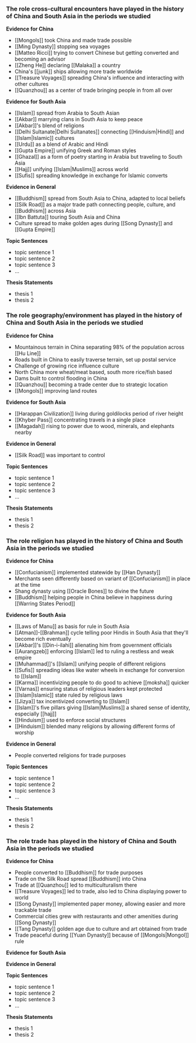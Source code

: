 ### The role cross-cultural encounters have played in the history of China and South Asia in the periods we studied

**Evidence for China**
- [[Mongols]] took China and made trade possible
- [[Ming Dynasty]] stopping sea voyages
- [[Matteo Ricci]] trying to convert Chinese but getting converted and becoming an advisor
- [[Zheng He]] declaring [[Malaka]] a country
- China's [[junk]] ships allowing more trade worldwide
- [[Treasure Voyages]] spreading China's influence and interacting with other cultures
- [[Quanzhou]] as a center of trade bringing people in from all over

**Evidence for South Asia**
- [[Islam]] spread from Arabia to South Asian
- [[Akbar]] marrying clans in South Asia to keep peace
- [[Akbar]]'s blend of religions
- [[Delhi Sultanate|Delhi Sultanates]] connecting [[Hinduism|Hindi]] and [[Islam|Islamic]] cultures
- [[Urdu]] as a blend of Arabic and Hindi
- [[Gupta Empire]] unifying Greek and Roman styles
- [[Ghazal]] as a form of poetry starting in Arabia but traveling to South Asia
- [[Hajj]] unifying [[Islam|Muslims]] across world
- [[Sufis]] spreading knowledge in exchange for Islamic converts

**Evidence in General**
- [[Buddhism]] spread from South Asia to China, adapted to local beliefs
- [[Silk Road]] as a major trade path connecting people, culture, and [[Buddhism]] across Asia
- [[Ibn Battuta]] touring South Asia and China
- Culture spread to make golden ages during [[Song Dynasty]] and [[Gupta Empire]]

**Topic Sentences**
- topic sentence 1
- topic sentence 2
- topic sentence 3
- ...

**Thesis Statements**
- thesis 1
- thesis 2

### The role geography/environment has played in the history of China and South Asia in the periods we studied

**Evidence for China**
- Mountainous terrain in China separating 98% of the population across [[Hu Line]]
- Roads built in China to easily traverse terrain, set up postal service
- Challenge of growing rice influence culture
- North China more wheat/meat based, south more rice/fish based
- Dams built to control flooding in China
- [[Quanzhou]] becoming a trade center due to strategic location
- [[Mongols]] improving land routes

**Evidence for South Asia**
- [[Harappan Civilization]] living during goldilocks period of river height
- [[Khyber Pass]] concentrating travels in a single place
- [[Magadah]] rising to power due to wood, minerals, and elephants nearby

**Evidence in General**
- [[Silk Road]] was important to control

**Topic Sentences**
- topic sentence 1
- topic sentence 2
- topic sentence 3
- ...

**Thesis Statements**
- thesis 1
- thesis 2

### The role religion has played in the history of China and South Asia in the periods we studied

**Evidence for China**
- [[Confucianism]] implemented statewide by [[Han Dynasty]]
- Merchants seen differently based on variant of [[Confucianism]] in place at the time
- Shang dynasty using [[Oracle Bones]] to divine the future
- [[Buddhism]] helping people in China believe in happiness during [[Warring States Period]]

**Evidence for South Asia**
- [[Laws of Manu]] as basis for rule in South Asia
- [[Atman]]-[[Brahman]] cycle telling poor Hindis in South Asia that they'll become rich eventually
- [[Akbar]]'s [[Din-i-ilahi]] alienating him from government officials
- [[Aurangzeb]] enforcing [[Islam]] led to ruling a restless and weak empire
- [[Muhammad]]'s [[Islam]] unifying people of different religions
- [[Sufis]] spreading ideas like water wheels in exchange for conversion to [[Islam]]
- [[Karma]] incentivizing people to do good to achieve [[moksha]] quicker
- [[Varnas]] ensuring status of religious leaders kept protected
- [[Islam|Islamic]] state ruled by religious laws
- [[Jizya]] tax incentivized converting to [[Islam]]
- [[Islam]]'s five pillars giving [[Islam|Muslims]] a shared sense of identity, especially [[hajj]]
- [[Hinduism]] used to enforce social structures
- [[Hinduism]] blended many religions by allowing different forms of worship

**Evidence in General**
- People converted religions for trade purposes

**Topic Sentences**
- topic sentence 1
- topic sentence 2
- topic sentence 3
- ...

**Thesis Statements**
- thesis 1
- thesis 2

### The role trade has played in the history of China and South Asia in the periods we studied

**Evidence for China**
- People converted to [[Buddhism]] for trade purposes
- Trade on the Silk Road spread [[Buddhism]] into China
- Trade at [[Quanzhou]] led to multiculturalism there
- [[Treasure Voyages]] led to trade, also led to China displaying power to world
- [[Song Dynasty]] implemented paper money, allowing easier and more trackable trade
- Commercial cities grew with restaurants and other amenities during [[Song Dynasty]]
- [[Tang Dynasty]] golden age due to culture and art obtained from trade
- Trade peaceful during [[Yuan Dynasty]] because of [[Mongols|Mongol]] rule

**Evidence for South Asia**

**Evidence in General**

**Topic Sentences**
- topic sentence 1
- topic sentence 2
- topic sentence 3
- ...

**Thesis Statements**
- thesis 1
- thesis 2
